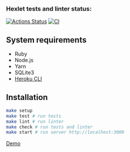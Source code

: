 ### Hexlet tests and linter status:
[![Actions Status](https://github.com/antonsmolko/rails-project-lvl3/workflows/hexlet-check/badge.svg)](https://github.com/antonsmolko/rails-project-lvl3/actions)
[![CI](https://github.com/antonsmolko/rails-project-lvl3/actions/workflows/ci.yml/badge.svg)](https://github.com/antonsmolko/rails-project-lvl3/actions/workflows/ci.yml)

## System requirements
* Ruby
* Node.js
* Yarn
* SQLite3
* [Heroku CLI](https://devcenter.heroku.com/articles/heroku-cli#download-and-install)

## Installation

```sh
make setup
make test # run tests
make lint # run linter
make check # run tests and linter
make start # run server http://localhost:3000
```

[Demo](https://hexlet-bulletin-board-lvl3.herokuapp.com)